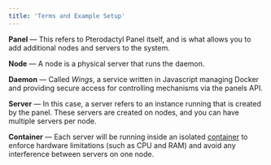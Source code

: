 ```yaml
---
title: 'Terms and Example Setup'
---
```


**Panel** — This refers to Pterodactyl Panel itself, and is what allows you to add additional nodes and servers to the system.

**Node** — A node is a physical server that runs the daemon.

**Daemon** — Called *Wings*, a service written in Javascript managing Docker and providing secure access for controlling mechanisms via the panels API.

**Server** — In this case, a server refers to an instance running that is created by the panel. These servers are created on nodes, and you can have multiple servers per node.

**Container** — Each server will be running inside an isolated [container](https://en.wikipedia.org/wiki/Operating-system-level_virtualization) to enforce hardware limitations (such as CPU and RAM) and avoid any interference between servers on one node.